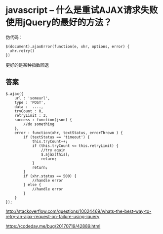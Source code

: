 # javascript – 什么是重试AJAX请求失败使用jQuery的最好的方法？

伪代码：

```
$(document).ajaxError(function(e, xhr, options, error) {
  xhr.retry()
})
```

更好的是某种指数回退



## 答案

```
$.ajax({
    url : 'someurl',
    type : 'POST',
    data :  ....,   
    tryCount : 0,
    retryLimit : 3,
    success : function(json) {
        //do something
    },
    error : function(xhr, textStatus, errorThrown ) {
        if (textStatus == 'timeout') {
            this.tryCount++;
            if (this.tryCount <= this.retryLimit) {
                //try again
                $.ajax(this);
                return;
            }            
            return;
        }
        if (xhr.status == 500) {
            //handle error
        } else {
            //handle error
        }
    }
});
```

http://stackoverflow.com/questions/10024469/whats-the-best-way-to-retry-an-ajax-request-on-failure-using-jquery





https://codeday.me/bug/20170719/42889.html